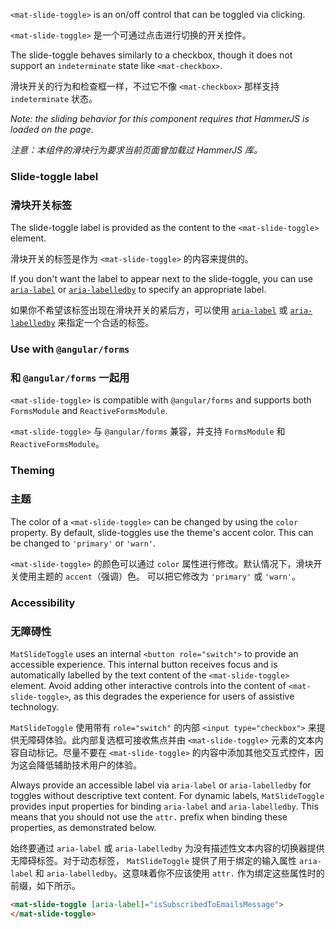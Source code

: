`<mat-slide-toggle>` is an on/off control that can be toggled via clicking.

`<mat-slide-toggle>` 是一个可通过点击进行切换的开关控件。

<!-- example(slide-toggle-overview) -->

The slide-toggle behaves similarly to a checkbox, though it does not support an `indeterminate`
state like `<mat-checkbox>`.

滑块开关的行为和检查框一样，不过它不像 `<mat-checkbox>` 那样支持 `indeterminate` 状态。

_Note: the sliding behavior for this component requires that HammerJS is loaded on the page._

*注意：本组件的滑块行为要求当前页面曾加载过 HammerJS 库。*

### Slide-toggle label

### 滑块开关标签

The slide-toggle label is provided as the content to the `<mat-slide-toggle>` element.

滑块开关的标签是作为 `<mat-slide-toggle>` 的内容来提供的。

If you don't want the label to appear next to the slide-toggle, you can use
[`aria-label`](https://www.w3.org/TR/wai-aria/states_and_properties#aria-label) or
[`aria-labelledby`](https://www.w3.org/TR/wai-aria/states_and_properties#aria-labelledby) to
specify an appropriate label.

如果你不希望该标签出现在滑块开关的紧后方，可以使用 [`aria-label`](https://www.w3.org/TR/wai-aria/states_and_properties#aria-label) 或 [`aria-labelledby`](https://www.w3.org/TR/wai-aria/states_and_properties#aria-labelledby) 来指定一个合适的标签。

### Use with `@angular/forms`

### 和 `@angular/forms` 一起用

`<mat-slide-toggle>` is compatible with `@angular/forms` and supports both `FormsModule`
and `ReactiveFormsModule`.

`<mat-slide-toggle>` 与 `@angular/forms` 兼容，并支持 `FormsModule` 和 `ReactiveFormsModule`。

### Theming

### 主题

The color of a `<mat-slide-toggle>` can be changed by using the `color` property. By default,
slide-toggles use the theme's accent color. This can be changed to `'primary'` or `'warn'`.

`<mat-slide-toggle>` 的颜色可以通过 `color` 属性进行修改。默认情况下，滑块开关使用主题的 `accent`（强调）色。
可以把它修改为 `'primary'` 或 `'warn'`。

### Accessibility

### 无障碍性

`MatSlideToggle` uses an internal `<button role="switch">` to provide an accessible experience. This
internal button receives focus and is automatically labelled by the text content of the
`<mat-slide-toggle>` element. Avoid adding other interactive controls into the content of
`<mat-slide-toggle>`, as this degrades the experience for users of assistive technology.

`MatSlideToggle` 使用带有 `role="switch"` 的内部 `<input type="checkbox">` 来提供无障碍体验。此内部复选框可接收焦点并由 `<mat-slide-toggle>` 元素的文本内容自动标记。尽量不要在 `<mat-slide-toggle>` 的内容中添加其他交互式控件，因为这会降低辅助技术用户的体验。

Always provide an accessible label via `aria-label` or `aria-labelledby` for toggles without
descriptive text content. For dynamic labels, `MatSlideToggle` provides input properties for binding
`aria-label` and `aria-labelledby`. This means that you should not use the `attr.` prefix when
binding these properties, as demonstrated below.

始终要通过 `aria-label` 或 `aria-labelledby` 为没有描述性文本内容的切换器提供无障碍标签。对于动态标签， `MatSlideToggle` 提供了用于绑定的输入属性 `aria-label` 和 `aria-labelledby`。这意味着你不应该使用 `attr.` 作为绑定这些属性时的前缀，如下所示。

```html
<mat-slide-toggle [aria-label]="isSubscribedToEmailsMessage">
</mat-slide-toggle>
```
